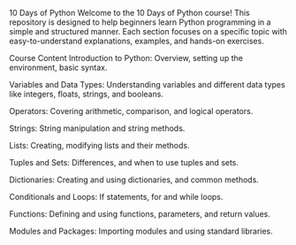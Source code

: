 10 Days of Python
Welcome to the 10 Days of Python course! This repository is designed to help beginners learn Python programming in a simple and structured manner. Each section focuses on a specific topic with easy-to-understand explanations, examples, and hands-on exercises.

Course Content
Introduction to Python: Overview, setting up the environment, basic syntax.

Variables and Data Types: Understanding variables and different data types like integers, floats, strings, and booleans.

Operators: Covering arithmetic, comparison, and logical operators.

Strings: String manipulation and string methods.

Lists: Creating, modifying lists and their methods.

Tuples and Sets: Differences, and when to use tuples and sets.

Dictionaries: Creating and using dictionaries, and common methods.

Conditionals and Loops: If statements, for and while loops.

Functions: Defining and using functions, parameters, and return values.

Modules and Packages: Importing modules and using standard libraries.

